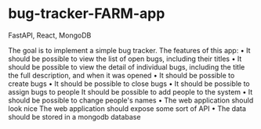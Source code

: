 # bug-tracker-FARM-app
 FastAPI, React, MongoDB
 
The goal is to implement a simple bug tracker. The features of this app:
• It should be possible to view the list of open bugs, including their titles
• It should be possible to view the detail of individual bugs, including the title the full description, and when it was opened
• It should be possible to create bugs
• It should be possible to close bugs
• It should be possible to assign bugs to people
It should be possible to add people to the system
• It should be possible to change people's names
• The web application should look nice
The web application should expose some sort of API
• The data should be stored in a mongodb database

